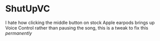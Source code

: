 # ShutUpVC

I hate how clicking the middle button on stock Apple earpods brings up Voice Control rather than pausing the song, this is a tweak to fix this *permanently*
